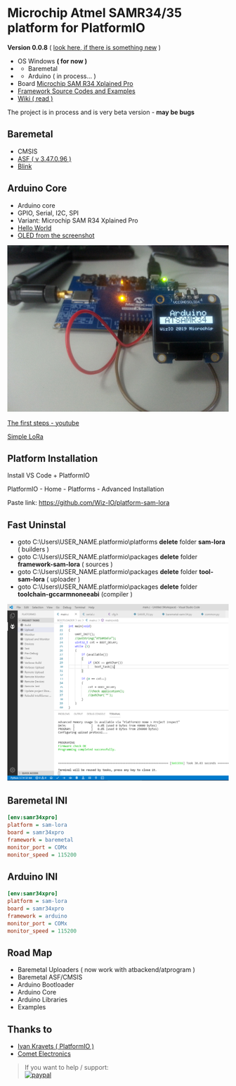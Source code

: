 # Microchip Atmel SAMR34/35 platform for PlatformIO

 **Version 0.0.8** ( [look here, if there is something new](https://github.com/Wiz-IO/platform-sam-lora/wiki/VERSION) )
* OS Windows **( for now )** 
* * Baremetal 
* * Arduino ( in process... )
* Board [Microchip SAM R34 Xplained Pro](https://www.microchip.com/DevelopmentTools/ProductDetails/dm320111)
* [Framework Source Codes and Examples](https://github.com/Wiz-IO/framework-sam-lora)
* [Wiki ( read )](https://github.com/Wiz-IO/platform-sam-lora/wiki)

The project is in process and is very beta version - **may be bugs** 

## Baremetal
* CMSIS
* [ASF ( v 3.47.0.96 )](https://github.com/Wiz-IO/platform-sam-lora/wiki/ASF)
* [Blink](https://github.com/Wiz-IO/framework-sam-lora/tree/master/examples/asf_blink)

## Arduino Core
* Arduino core
* GPIO, Serial, I2C, SPI
* Variant: Microchip SAM R34 Xplained Pro
* [Hello World](https://github.com/Wiz-IO/framework-sam-lora/blob/master/examples/arduino_hello_world/)
* [OLED from the screenshot](https://github.com/Wiz-IO/framework-sam-lora/tree/master/examples/arduino_oled_i2c)

![sam](https://raw.githubusercontent.com/Wiz-IO/LIB/master/images/sam34-oled.jpg)

[The first steps - youtube](https://www.youtube.com/watch?v=Bhc3n0Go5KI)

[Simple LoRa](https://www.youtube.com/watch?v=3bJiQ3b2fgA)

## Platform Installation

Install VS Code + PlatformIO

PlatformIO - Home - Platforms - Advanced Installation

Paste link: https://github.com/Wiz-IO/platform-sam-lora

## Fast Uninstal
* goto C:\Users\USER_NAME\.platformio\platforms **delete** folder **sam-lora** ( builders )
* goto C:\Users\USER_NAME\.platformio\packages **delete** folder **framework-sam-lora** ( sources )
* goto C:\Users\USER_NAME\.platformio\packages **delete** folder **tool-sam-lora** ( uploader )
* goto C:\Users\USER_NAME\.platformio\packages **delete** folder **toolchain-gccarmnoneeabi** (compiler )

![sam](https://raw.githubusercontent.com/Wiz-IO/LIB/master/images/sam.png)

## Baremetal INI
```ini
[env:samr34xpro]
platform = sam-lora
board = samr34xpro
framework = baremetal
monitor_port = COMx     
monitor_speed = 115200  
```

## Arduino INI
```ini
[env:samr34xpro]
platform = sam-lora
board = samr34xpro
framework = arduino
monitor_port = COMx     
monitor_speed = 115200  
```

## Road Map
* Baremetal Uploaders ( now work with atbackend/atprogram )
* Baremetal ASF/CMSIS
* Arduino Bootloader
* Arduino Core
* Arduino Libraries
* Examples

## Thanks to

* [Ivan Kravets ( PlatformIO )](https://platformio.org/)
* [Comet Electronics](https://www.comet.bg/en/)

>If you want to help / support:   
[![paypal](https://www.paypalobjects.com/en_US/i/btn/btn_donate_SM.gif)](https://www.paypal.com/cgi-bin/webscr?cmd=_s-xclick&hosted_button_id=ESUP9LCZMZTD6)
